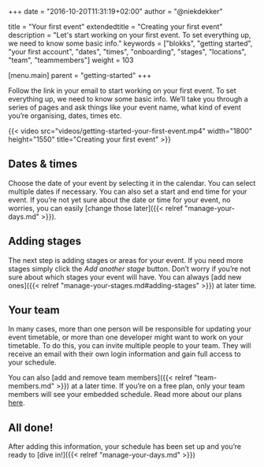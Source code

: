 +++
date            = "2016-10-20T11:31:19+02:00"
author          = "@niekdekker"

title           = "Your first event"
extendedtitle	= "Creating your first event"
description     = "Let's start working on your first event. To set everything up, we need to know some basic info."
keywords        = ["blokks", "getting started", "your first account", "dates", "times", "onboarding", "stages", "locations", "team", "teammembers"]
weight          = 103

[menu.main]
parent          = "getting-started"
+++

Follow the link in your email to start working on your first event. To set everything up, we need to know some basic info. We’ll take you through a series of pages and ask things like your event name, what kind of event you’re organising, dates, times etc.

{{< video src="videos/getting-started-your-first-event.mp4" width="1800" height="1550" title="Creating your first event" >}}

## Dates & times
Choose the date of your event by selecting it in the calendar. You can select multiple dates if necessary. You can also set a start and end time for your event. If you’re not yet sure about the date or time for your event, no worries, you can easily [change those later]({{< relref "manage-your-days.md" >}}).

## Adding stages
The next step is adding stages or areas for your event. If you need more stages simply click the *Add another stage* button. Don’t worry if you’re not sure about which stages your event will have. You can always [add new ones]({{< relref "manage-your-stages.md#adding-stages" >}}) at later time.

## Your team
In many cases, more than one person will be responsible for updating your event timetable, or more than one developer might want to work on your timetable. To do this, you can invite multiple people to your team. They will receive an email with their own login information and gain full access to your schedule.

You can also [add and remove team members]({{< relref "team-members.md" >}}) at a later time. If you’re on a free plan, only your team members will see your embedded schedule. Read more about our plans [here](http://plans).

## All done!
After adding this information, your schedule has been set up and you’re ready to [dive in!]({{< relref "manage-your-days.md" >}})
